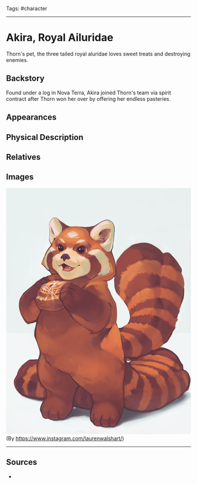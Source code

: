 Tags: #character

---
# Akira, Royal Ailuridae

Thorn's pet, the three tailed royal aluridae loves sweet treats and destroying enemies.

## Backstory

Found under a log in Nova Terra, Akira joined Thorn's team via spirit contract after Thorn won her over by offering her endless pasteries.

## Appearances

## Physical Description

## Relatives

## Images

![image](Akira_1.png)
(By https://www.instagram.com/laurenwalshart/)

---
## Sources
- 